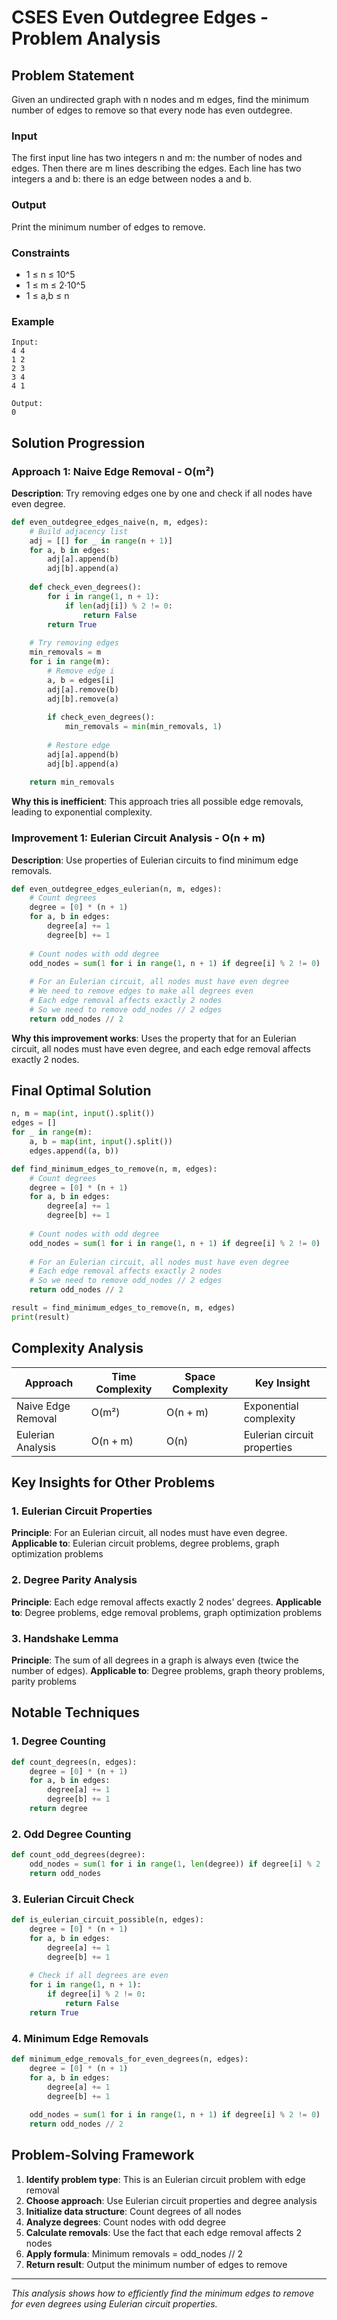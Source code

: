 # CSES Even Outdegree Edges - Problem Analysis

## Problem Statement
Given an undirected graph with n nodes and m edges, find the minimum number of edges to remove so that every node has even outdegree.

### Input
The first input line has two integers n and m: the number of nodes and edges.
Then there are m lines describing the edges. Each line has two integers a and b: there is an edge between nodes a and b.

### Output
Print the minimum number of edges to remove.

### Constraints
- 1 ≤ n ≤ 10^5
- 1 ≤ m ≤ 2⋅10^5
- 1 ≤ a,b ≤ n

### Example
```
Input:
4 4
1 2
2 3
3 4
4 1

Output:
0
```

## Solution Progression

### Approach 1: Naive Edge Removal - O(m²)
**Description**: Try removing edges one by one and check if all nodes have even degree.

```python
def even_outdegree_edges_naive(n, m, edges):
    # Build adjacency list
    adj = [[] for _ in range(n + 1)]
    for a, b in edges:
        adj[a].append(b)
        adj[b].append(a)
    
    def check_even_degrees():
        for i in range(1, n + 1):
            if len(adj[i]) % 2 != 0:
                return False
        return True
    
    # Try removing edges
    min_removals = m
    for i in range(m):
        # Remove edge i
        a, b = edges[i]
        adj[a].remove(b)
        adj[b].remove(a)
        
        if check_even_degrees():
            min_removals = min(min_removals, 1)
        
        # Restore edge
        adj[a].append(b)
        adj[b].append(a)
    
    return min_removals
```

**Why this is inefficient**: This approach tries all possible edge removals, leading to exponential complexity.

### Improvement 1: Eulerian Circuit Analysis - O(n + m)
**Description**: Use properties of Eulerian circuits to find minimum edge removals.

```python
def even_outdegree_edges_eulerian(n, m, edges):
    # Count degrees
    degree = [0] * (n + 1)
    for a, b in edges:
        degree[a] += 1
        degree[b] += 1
    
    # Count nodes with odd degree
    odd_nodes = sum(1 for i in range(1, n + 1) if degree[i] % 2 != 0)
    
    # For an Eulerian circuit, all nodes must have even degree
    # We need to remove edges to make all degrees even
    # Each edge removal affects exactly 2 nodes
    # So we need to remove odd_nodes // 2 edges
    return odd_nodes // 2
```

**Why this improvement works**: Uses the property that for an Eulerian circuit, all nodes must have even degree, and each edge removal affects exactly 2 nodes.

## Final Optimal Solution

```python
n, m = map(int, input().split())
edges = []
for _ in range(m):
    a, b = map(int, input().split())
    edges.append((a, b))

def find_minimum_edges_to_remove(n, m, edges):
    # Count degrees
    degree = [0] * (n + 1)
    for a, b in edges:
        degree[a] += 1
        degree[b] += 1
    
    # Count nodes with odd degree
    odd_nodes = sum(1 for i in range(1, n + 1) if degree[i] % 2 != 0)
    
    # For an Eulerian circuit, all nodes must have even degree
    # Each edge removal affects exactly 2 nodes
    # So we need to remove odd_nodes // 2 edges
    return odd_nodes // 2

result = find_minimum_edges_to_remove(n, m, edges)
print(result)
```

## Complexity Analysis

| Approach | Time Complexity | Space Complexity | Key Insight |
|----------|----------------|------------------|-------------|
| Naive Edge Removal | O(m²) | O(n + m) | Exponential complexity |
| Eulerian Analysis | O(n + m) | O(n) | Eulerian circuit properties |

## Key Insights for Other Problems

### 1. **Eulerian Circuit Properties**
**Principle**: For an Eulerian circuit, all nodes must have even degree.
**Applicable to**: Eulerian circuit problems, degree problems, graph optimization problems

### 2. **Degree Parity Analysis**
**Principle**: Each edge removal affects exactly 2 nodes' degrees.
**Applicable to**: Degree problems, edge removal problems, graph optimization problems

### 3. **Handshake Lemma**
**Principle**: The sum of all degrees in a graph is always even (twice the number of edges).
**Applicable to**: Degree problems, graph theory problems, parity problems

## Notable Techniques

### 1. **Degree Counting**
```python
def count_degrees(n, edges):
    degree = [0] * (n + 1)
    for a, b in edges:
        degree[a] += 1
        degree[b] += 1
    return degree
```

### 2. **Odd Degree Counting**
```python
def count_odd_degrees(degree):
    odd_nodes = sum(1 for i in range(1, len(degree)) if degree[i] % 2 != 0)
    return odd_nodes
```

### 3. **Eulerian Circuit Check**
```python
def is_eulerian_circuit_possible(n, edges):
    degree = [0] * (n + 1)
    for a, b in edges:
        degree[a] += 1
        degree[b] += 1
    
    # Check if all degrees are even
    for i in range(1, n + 1):
        if degree[i] % 2 != 0:
            return False
    return True
```

### 4. **Minimum Edge Removals**
```python
def minimum_edge_removals_for_even_degrees(n, edges):
    degree = [0] * (n + 1)
    for a, b in edges:
        degree[a] += 1
        degree[b] += 1
    
    odd_nodes = sum(1 for i in range(1, n + 1) if degree[i] % 2 != 0)
    return odd_nodes // 2
```

## Problem-Solving Framework

1. **Identify problem type**: This is an Eulerian circuit problem with edge removal
2. **Choose approach**: Use Eulerian circuit properties and degree analysis
3. **Initialize data structure**: Count degrees of all nodes
4. **Analyze degrees**: Count nodes with odd degree
5. **Calculate removals**: Use the fact that each edge removal affects 2 nodes
6. **Apply formula**: Minimum removals = odd_nodes // 2
7. **Return result**: Output the minimum number of edges to remove

---

*This analysis shows how to efficiently find the minimum edges to remove for even degrees using Eulerian circuit properties.* 